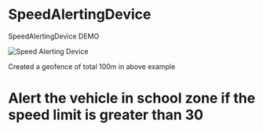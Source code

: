 # SpeedAlertingDevice
SpeedAlertingDevice DEMO


![Speed Alerting Device](https://user-images.githubusercontent.com/40208647/107353236-d1d59f00-6af2-11eb-933c-cf69e7623122.gif)

Created a geofence of total 100m in above example

# Alert the vehicle in school zone if the speed limit is greater than 30
